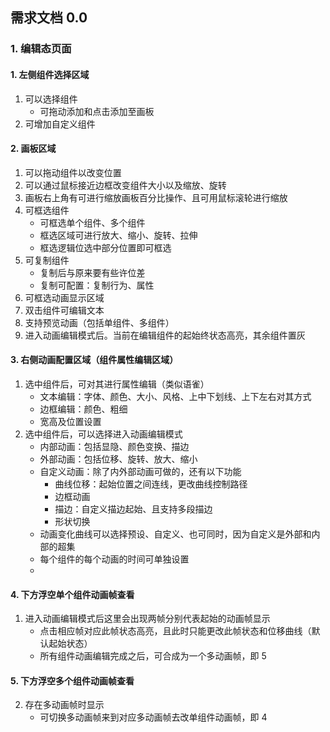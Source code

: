 ## 需求文档 0.0
### 1. 编辑态页面
#### 1. 左侧组件选择区域
1. 可以选择组件
    - 可拖动添加和点击添加至画板
2. 可增加自定义组件
#### 2. 画板区域
1. 可以拖动组件以改变位置
2. 可以通过鼠标接近边框改变组件大小以及缩放、旋转
3. 画板右上角有可进行缩放画板百分比操作、且可用鼠标滚轮进行缩放
4. 可框选组件
    - 可框选单个组件、多个组件
    - 框选区域可进行放大、缩小、旋转、拉伸
    - 框选逻辑位选中部分位置即可框选
5. 可复制组件
    - 复制后与原来要有些许位差
    - 复制可配置：复制行为、属性
6. 可框选动画显示区域
7. 双击组件可编辑文本
8. 支持预览动画（包括单组件、多组件）
9. 进入动画编辑模式后。当前在编辑组件的起始终状态高亮，其余组件置灰
#### 3. 右侧动画配置区域（组件属性编辑区域）
1. 选中组件后，可对其进行属性编辑（类似语雀）
    - 文本编辑：字体、颜色、大小、风格、上中下划线、上下左右对其方式
    - 边框编辑：颜色、粗细
    - 宽高及位置设置
2. 选中组件后，可以选择进入动画编辑模式
    - 内部动画：包括显隐、颜色变换、描边
    - 外部动画：包括位移、旋转、放大、缩小
    - 自定义动画：除了内外部动画可做的，还有以下功能
        - 曲线位移：起始位置之间连线，更改曲线控制路径
        - 边框动画
        - 描边：自定义描边起始、且支持多段描边
        - 形状切换
    - 动画变化曲线可以选择预设、自定义、也可同时，因为自定义是外部和内部的超集
    - 每个组件的每个动画的时间可单独设置
    - 
#### 4. 下方浮空单个组件动画帧查看
1. 进入动画编辑模式后这里会出现两帧分别代表起始的动画帧显示
    - 点击相应帧对应此帧状态高亮，且此时只能更改此帧状态和位移曲线（默认起始状态）
    - 所有组件动画编辑完成之后，可合成为一个多动画帧，即 5
#### 5. 下方浮空多个组件动画帧查看
2. 存在多动画帧时显示
    - 可切换多动画帧来到对应多动画帧去改单组件动画帧，即 4